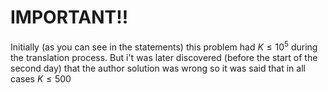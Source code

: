 # IMPORTANT!!

Initially (as you can see in the statements) this problem had $K \le 10^5$ during the translation process. But i't was later discovered (before the start of the second day) that the author solution was wrong so it was said that in all cases $K \le 500$